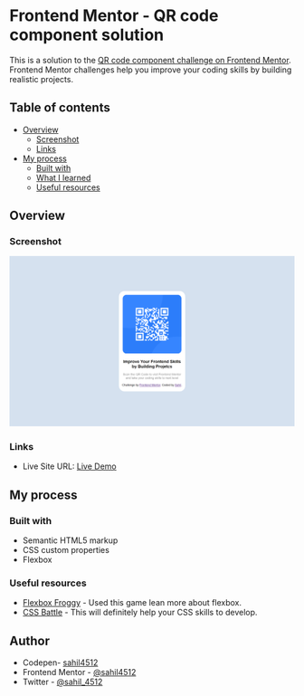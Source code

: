 # Frontend Mentor - QR code component solution

This is a solution to the [QR code component challenge on Frontend Mentor](https://www.frontendmentor.io/challenges/qr-code-component-iux_sIO_H). Frontend Mentor challenges help you improve your coding skills by building realistic projects.

## Table of contents

- [Overview](#overview)
  - [Screenshot](#screenshot)
  - [Links](#links)
- [My process](#my-process)
  - [Built with](#built-with)
  - [What I learned](#what-i-learned)
  - [Useful resources](#useful-resources)

## Overview

### Screenshot

![Solutions ScreenShot](https://github.com/sahil4512/qr-code-frontend-challenge/blob/master/images/solution.png)

### Links

- Live Site URL: [Live Demo](https://vermillion-bavarois-855b58.netlify.app/)

## My process

### Built with

- Semantic HTML5 markup
- CSS custom properties
- Flexbox

### Useful resources

- [Flexbox Froggy](https://flexboxfroggy.com/) - Used this game lean more about flexbox.
- [CSS Battle](https://cssbattle.dev/) - This will definitely help your CSS skills to develop.

## Author

- Codepen- [sahil4512](https://codepen.io/sahil4512)
- Frontend Mentor - [@sahil4512](https://www.frontendmentor.io/profile/sahil4512)
- Twitter - [@sahil_4512](https://www.twitter.com/sahil_4512)
